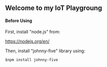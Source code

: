 ## Welcome to my IoT Playgroung

#### Before Using

First, install "node.js" from:

https://nodejs.org/en/

Then, install "johnny-five" library using:
```
$npm install johnny-five
```

